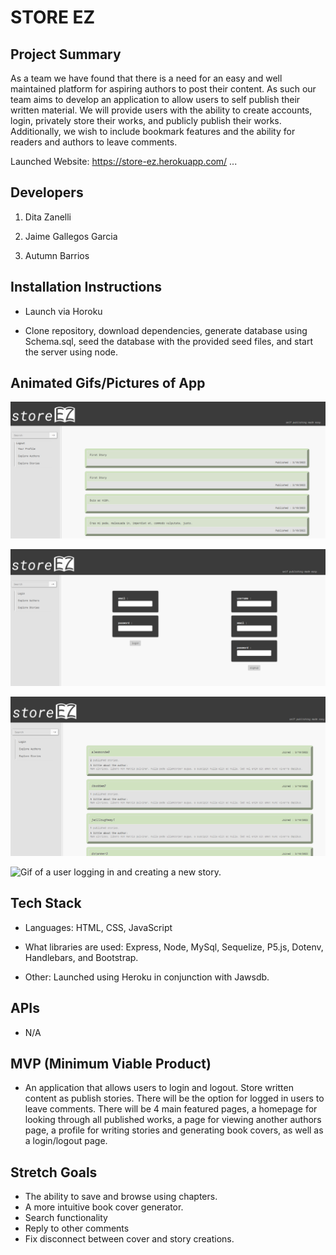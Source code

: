 # STORE EZ 

## Project Summary
As a team we have found that there is a need for an easy and well maintained platform for aspiring authors to post their content. As such our team aims to develop an application to allow users to self publish their written material. 
We will provide users with the ability to create accounts, login, privately store their works, and publicly publish their works. Additionally, we wish to include bookmark features and the ability for readers and authors to leave comments. 

Launched Website: https://store-ez.herokuapp.com/ 
...

## Developers

1. Dita Zanelli 

2. Jaime Gallegos Garcia 

3. Autumn Barrios

## Installation Instructions

- Launch via Horoku 

- Clone repository, download dependencies, generate database using Schema.sql, seed the database with the provided seed files, and start the server using node. 


## Animated Gifs/Pictures of App

![Image of our homepage..](./assets/1.png)


![image of our login page.](./assets/2.png)


![Image of our View Authors Page.](./assets/3.png)

![Gif of a user logging in and creating a new story.](./assets/4.gif)

## Tech Stack

- Languages: HTML, CSS, JavaScript  

- What libraries are used: Express, Node, MySql, Sequelize, P5.js, Dotenv, Handlebars, and Bootstrap. 

- Other: Launched using Heroku in conjunction with Jawsdb. 

## APIs

- N/A

## MVP (Minimum Viable Product)

- An application that allows users to login and logout. Store written content as publish stories. There will be the option for logged in users to leave comments. There will be 4 main featured pages, a homepage for looking through all published works, a page for viewing another authors page, a profile for writing stories and generating book covers, as well as a login/logout page. 


## Stretch Goals

- The ability to save and browse using chapters. 
- A more intuitive book cover generator. 
- Search functionality 
- Reply to other comments
- Fix disconnect between cover and story creations. 
